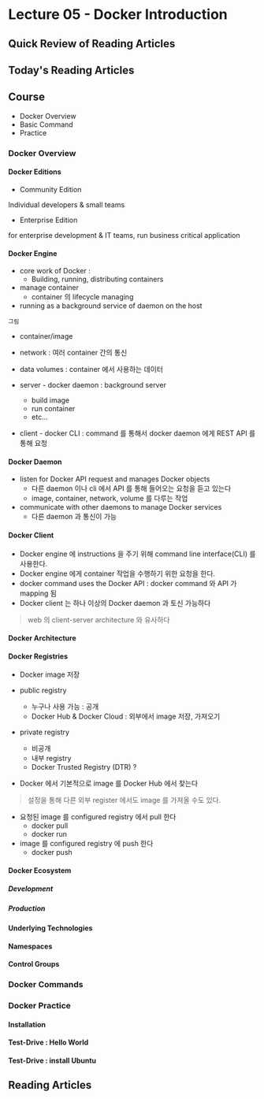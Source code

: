 # Lecture 05 - Docker Introduction

## Quick Review of Reading Articles

## Today's Reading Articles

## Course
- Docker Overview
- Basic Command
- Practice

### Docker Overview
#### Docker Editions
- Community Edition

Individual developers & small teams

- Enterprise Edition

for enterprise development & IT teams, run business critical application

#### Docker Engine
- core work of Docker : 
    - Building, running, distributing containers
- manage container 
    - container 의 lifecycle managing
- running as a background service of daemon on the host

`그림`
- container/image
- network : 여러 container 간의 통신
- data volumes : container 에서 사용하는 데이터

- server - docker daemon : 
background server
    - build image
    - run container
    - etc...
- client - docker CLI : 
command 를 통해서 docker daemon 에게 REST API 를 통해 요청

#### Docker Daemon
- listen for Docker API request and manages Docker objects   
    - 다른 daemon 이나 cli 에서 API 를 통해 들어오는 요청을 듣고 있는다
    - image, container, network, volume 를 다루는 작업
- communicate with other daemons to manage Docker services   
    - 다른 daemon 과 통신이 가능
    
#### Docker Client
- Docker engine 에 instructions 을 주기 위해 command line interface(CLI) 를 사용한다.
- Docker engine 에게 container 작업을 수행하기 위한 요청을 한다.
- docker command uses the Docker API : docker command 와 API 가 mapping 됨
- Docker client 는 하나 이상의 Docker daemon 과 토신 가능하다

> web 의 client-server architecture 와 유사하다

#### Docker Architecture


#### Docker Registries
- Docker image 저장

- public registry
    - 누구나 사용 가능 : 공개
    - Docker Hub & Docker Cloud : 외부에서 image 저장, 가져오기
- private registry
    - 비공개
    - 내부 registry
    - Docker Trusted Registry (DTR) ?

- Docker 에서 기본적으로 image 를 Docker Hub 에서 찾는다
> 설정을 통해 다른 외부 register 에서도 image 를 가져올 수도 있다.

- 요청된 image 를 configured registry 에서 pull 한다
    - docker pull
    - docker run
- image 를 configured registry 에 push 한다
    - docker push

#### Docker Ecosystem
##### Development
##### Production

#### Underlying Technologies
#### Namespaces
#### Control Groups

### Docker Commands

### Docker Practice
#### Installation
#### Test-Drive : Hello World
#### Test-Drive : install Ubuntu

## Reading Articles